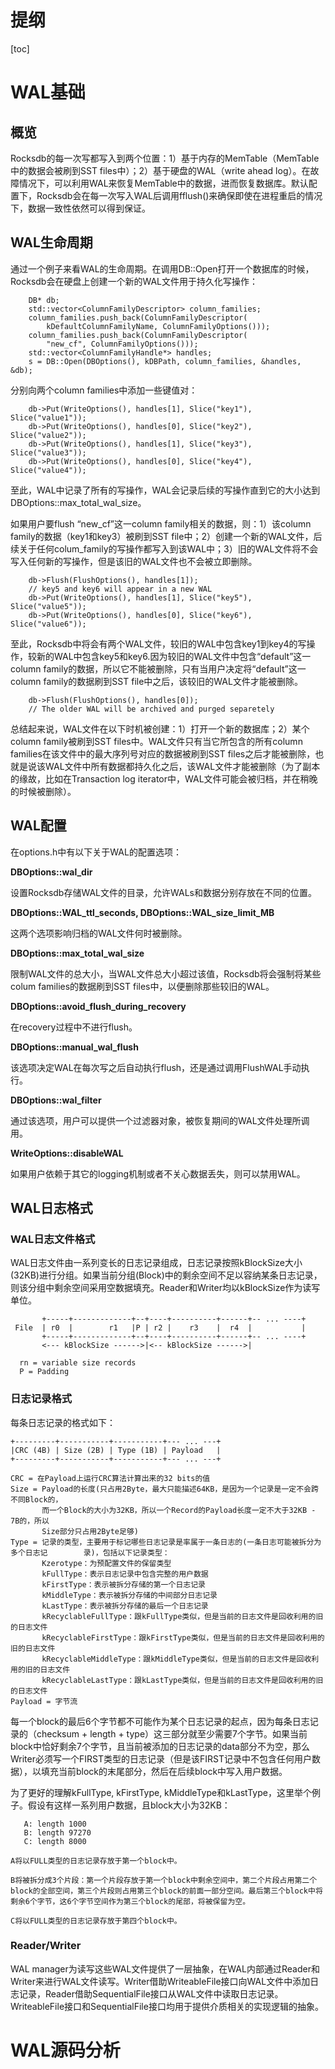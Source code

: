 # 提纲
[toc]

# WAL基础
## 概览

Rocksdb的每一次写都写入到两个位置：1）基于内存的MemTable（MemTable中的数据会被刷到SST files中）；2）基于硬盘的WAL（write ahead log）。在故障情况下，可以利用WAL来恢复MemTable中的数据，进而恢复数据库。默认配置下，Rocksdb会在每一次写入WAL后调用fflush()来确保即使在进程重启的情况下，数据一致性依然可以得到保证。

## WAL生命周期

通过一个例子来看WAL的生命周期。在调用DB::Open打开一个数据库的时候，Rocksdb会在硬盘上创建一个新的WAL文件用于持久化写操作：

```
    DB* db;
    std::vector<ColumnFamilyDescriptor> column_families;
    column_families.push_back(ColumnFamilyDescriptor(
        kDefaultColumnFamilyName, ColumnFamilyOptions()));
    column_families.push_back(ColumnFamilyDescriptor(
        "new_cf", ColumnFamilyOptions()));
    std::vector<ColumnFamilyHandle*> handles;
    s = DB::Open(DBOptions(), kDBPath, column_families, &handles, &db);
```

分别向两个column families中添加一些键值对：

```
    db->Put(WriteOptions(), handles[1], Slice("key1"), Slice("value1"));
    db->Put(WriteOptions(), handles[0], Slice("key2"), Slice("value2"));
    db->Put(WriteOptions(), handles[1], Slice("key3"), Slice("value3"));
    db->Put(WriteOptions(), handles[0], Slice("key4"), Slice("value4"));
```

至此，WAL中记录了所有的写操作，WAL会记录后续的写操作直到它的大小达到DBOptions::max_total_wal_size。

如果用户要flush “new_cf”这一column family相关的数据，则：1）该column family的数据（key1和key3）被刷到SST file中；2）创建一个新的WAL文件，后续关于任何colum_family的写操作都写入到该WAL中；3）旧的WAL文件将不会写入任何新的写操作，但是该旧的WAL文件也不会被立即删除。
    
```
    db->Flush(FlushOptions(), handles[1]);
    // key5 and key6 will appear in a new WAL
    db->Put(WriteOptions(), handles[1], Slice("key5"), Slice("value5"));
    db->Put(WriteOptions(), handles[0], Slice("key6"), Slice("value6"));
```

至此，Rocksdb中将会有两个WAL文件，较旧的WAL中包含key1到key4的写操作，较新的WAL中包含key5和key6.因为较旧的WAL文件中包含“default”这一column family的数据，所以它不能被删除，只有当用户决定将“default”这一column family的数据刷到SST file中之后，该较旧的WAL文件才能被删除。

```
    db->Flush(FlushOptions(), handles[0]);
    // The older WAL will be archived and purged separetely
```

总结起来说，WAL文件在以下时机被创建：1）打开一个新的数据库；2）某个column family被刷到SST files中。WAL文件只有当它所包含的所有column families在该文件中的最大序列号对应的数据被刷到SST files之后才能被删除，也就是说该WAL文件中所有数据都持久化之后，该WAL文件才能被删除（为了副本的缘故，比如在Transaction log iterator中，WAL文件可能会被归档，并在稍晚的时候被删除）。

## WAL配置

在options.h中有以下关于WAL的配置选项：

**DBOptions::wal_dir**

设置Rocksdb存储WAL文件的目录，允许WALs和数据分别存放在不同的位置。

**DBOptions::WAL_ttl_seconds, DBOptions::WAL_size_limit_MB**

这两个选项影响归档的WAL文件何时被删除。

**DBOptions::max_total_wal_size**

限制WAL文件的总大小，当WAL文件总大小超过该值，Rocksdb将会强制将某些colum families的数据刷到SST files中，以便删除那些较旧的WAL。

**DBOptions::avoid_flush_during_recovery**

在recovery过程中不进行flush。

**DBOptions::manual_wal_flush**

该选项决定WAL在每次写之后自动执行flush，还是通过调用FlushWAL手动执行。

**DBOptions::wal_filter**

通过该选项，用户可以提供一个过滤器对象，被恢复期间的WAL文件处理所调用。

**WriteOptions::disableWAL**

如果用户依赖于其它的logging机制或者不关心数据丢失，则可以禁用WAL。

## WAL日志格式
### WAL日志文件格式
WAL日志文件由一系列变长的日志记录组成，日志记录按照kBlockSize大小(32KB)进行分组。如果当前分组(Block)中的剩余空间不足以容纳某条日志记录，则该分组中剩余空间采用空数据填充。Reader和Writer均以kBlockSize作为读写单位。

           +-----+-------------+--+----+----------+------+-- ... ----+
     File  | r0  |        r1   |P | r2 |    r3    |  r4  |           |
           +-----+-------------+--+----+----------+------+-- ... ----+
           <--- kBlockSize ------>|<-- kBlockSize ------>|
    
      rn = variable size records
      P = Padding
      
### 日志记录格式
每条日志记录的格式如下：

    +---------+-----------+-----------+--- ... ---+
    |CRC (4B) | Size (2B) | Type (1B) | Payload   |
    +---------+-----------+-----------+--- ... ---+
    
    CRC = 在Payload上运行CRC算法计算出来的32 bits的值
    Size = Payload的长度(只占用2Byte，最大只能描述64KB，是因为一个记录是一定不会跨不同Block的，
           而一个Block的大小为32KB，所以一个Record的Payload长度一定不大于32KB - 7B的，所以
           Size部分只占用2Byte足够)
    Type = 记录的类型，主要用于标记哪些日志记录是率属于一条日志的(一条日志可能被拆分为多个日志记        录)，包括以下记录类型：
           Kzerotype：为预配置文件的保留类型
           kFullType：表示日志记录中包含完整的用户数据
           kFirstType：表示被拆分存储的第一个日志记录
           kMiddleType：表示被拆分存储的中间部分日志记录
           kLastType：表示被拆分存储的最后一个日志记录
           kRecyclableFullType：跟kFullType类似，但是当前的日志文件是回收利用的旧的日志文件
           kRecyclableFirstType：跟kFirstType类似，但是当前的日志文件是回收利用的旧的日志文件
           kRecyclableMiddleType：跟kMiddleType类似，但是当前的日志文件是回收利用的旧的日志文件
           kRecyclableLastType：跟kLastType类似，但是当前的日志文件是回收利用的旧的日志文件
    Payload = 字节流
      
每一个block的最后6个字节都不可能作为某个日志记录的起点，因为每条日志记录的（checksum + length + type）这三部分就至少需要7个字节。如果当前block中恰好剩余7个字节，且当前被添加的日志记录的data部分不为空，那么Writer必须写一个FIRST类型的日志记录（但是该FIRST记录中不包含任何用户数据），以填充当前block的末尾部分，然后在后续block中写入用户数据。

为了更好的理解kFullType, kFirstType, kMiddleType和kLastType，这里举个例子。假设有这样一系列用户数据，且block大小为32KB：
```
   A: length 1000
   B: length 97270
   C: length 8000
   
A将以FULL类型的日志记录存放于第一个block中。

B将被拆分成3个片段：第一个片段存放于第一个block中剩余空间中，第二个片段占用第二个block的全部空间，第三个片段则占用第三个block的前面一部分空间。最后第三个block中将剩余6个字节，这6个字节空间作为第三个block的尾部，将被保留为空。

C将以FULL类型的日志记录存放于第四个block中。
```

### Reader/Writer
WAL manager为读写这些WAL文件提供了一层抽象，在WAL内部通过Reader和Writer来进行WAL文件读写。Writer借助WriteableFile接口向WAL文件中添加日志记录，Reader借助SequentialFile接口从WAL文件中读取日志记录。WriteableFile接口和SequentialFile接口均用于提供介质相关的实现逻辑的抽象。



# WAL源码分析


